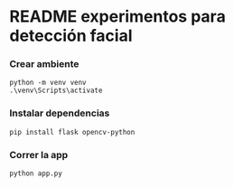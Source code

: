# README experimentos para detección facial

### Crear ambiente 
```
python -m venv venv
.\venv\Scripts\activate
```

### Instalar dependencias
```
pip install flask opencv-python
```

### Correr la app
```
python app.py
```